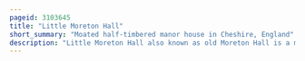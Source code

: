 ```yaml
---
pageid: 3103645
title: "Little Moreton Hall"
short_summary: "Moated half-timbered manor house in Cheshire, England"
description: "Little Moreton Hall also known as old Moreton Hall is a moated half-timbered Manor House 4. 5 Miles south-west of Congleton in Cheshire England. The earliest Parts of the House were built for the prosperous Cheshire Landowner William Moreton in about 1504–08 and the Remainder was constructed in Stages by successive Generations of the Family until about 1610. The Building is highly irregular with three asymmetrical Ranges forming a small Rectangular cobbled Courtyard. A National Trust Guidebook describes Little Moreton Hall as being 'lifted straight from a fairy Story, a gingerbread House. The House's top-heavy Appearance like a trapped Noah's Ark is due to the long Gallery that runs the Length of the upper Floor of the south Range."
---
```

